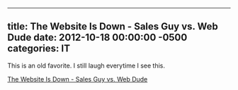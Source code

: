 ﻿---

title:  The Website Is Down - Sales Guy vs. Web Dude 
date:   2012-10-18 00:00:00 -0500
categories: IT
---






This is an old favorite. I still laugh everytime I see this.

<a href="http://www.youtube.com/watch?v=W8_Kfjo3VjU">The Website Is Down - Sales Guy vs. Web Dude </a>


